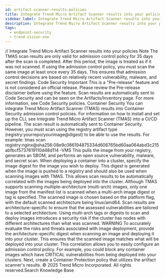 ```yaml
---
id: artifact-scanner-results-policies
title: Integrate Trend Micro Artifact Scanner results into your policies
sidebar_label: Integrate Trend Micro Artifact Scanner results into your policies
description: Integrate Trend Micro Artifact Scanner results into your policies
tags:
  - endpoint-security
  - trend-vision-one
---
```


/*<![CDATA[*/ $('#title').html($('meta[name=map-description]').attr('content')); /*]]>*/ Integrate Trend Micro Artifact Scanner results into your policies Note The TMAS scan results are only valid for admission control policy for 35 days after the scan is completed. After this period, the image is treated as if it was not scanned. If using the admission control policy, you must scan the same image at least once every 35 days. This ensures that admission control decisions are based on relatively recent vulnerability, malware, and secret findings. Code Security Important This is a "Pre-release" feature and is not considered an official release. Please review the Pre-release disclaimer before using the feature. Scan results are automatically sent to Code Security and can be seen on the Artifacts/Inventory page. For more information, see Code Security policies. Container Security You can integrate Trend Micro Artifact Scanner (TMAS) results into Container Security admission control policies. For information on how to install and set up the CLI, see Integrate Trend Micro Artifact Scanner (TMAS) into a CI/CD pipeline. The scan result is automatically sent to Container Security. However, you must scan using the registry artifact type (registry:yourrepo/yourimage@digest) to be able to use the results. For example: tmas scan registry:nginx@sha256:08e9c086194875334d606765bd60aa064abd3c215abfbcf5737619110d48d114 -VMS This pulls the image from your registry, generates an SBOM, and performs an open source vulnerability, malware, and secret scan. When deploying a container into a cluster, specify the image digest for the image you wish to deploy. This digest is generated when the image is pushed to a registry and should also be used when scanning images with TMAS. This allows scan results to be automatically correlated with the images being deployed into the cluster. Although TMAS supports scanning multiple-architecture (multi-arch) images, only one image from the manifest list is scanned when a multi-arch image digest or tag is specified. The scanned image is chosen based on the platform flag, with the default scanned architecture being linux/amd64. Scan results are architecture-specific to ensure that the assessed vulnerabilities are tailored to a selected architecture. Using multi-arch tags or digests to scan and deploy images introduces a security risk if the cluster has nodes with different architectures than what was scanned. WARNING To accurately evaluate the risks and threats associated with image deployment, provide the architecture-specific digest when scanning an image and deploying it into your cluster. This ensures that the scanned image matches what will be deployed into your cluster. This correlation allows you to easily configure an admission control policy. For example, you could block any container images which have CRITICAL vulnerabilities from being deployed into your clusters. Next, create a Container Protection policy that utilizes the artifact scanner's results. © 2025 Trend Micro Incorporated. All rights reserved.Search Knowledge Base